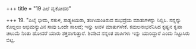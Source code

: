 +++
title = "19 ಎಲೆ ವೃಕೋದರ"

+++
19. "ಎಲೈ ಭೀಮ, ನಕುಳ, ಸಾತ್ಯಕಿಯರಾ, ತಂಗಿಯಂತಿರುವ ಸುಭದ್ರೆಯ ಮಾತುಗಳನ್ನು ನಿಲ್ಲಿಸಿ. ನನ್ನನ್ನು ಕೊಲ್ಲಲು ಅಭಿಮನ್ಯುವಿನ ಸಾವು ಒಂದೇ ಸಾಲದೆ; ಇನ್ನು ಅವಳ ಮಾತುಗಳೇಕೆ. ಕಮಲನಾಭನೆನಿಸಿದ ಕೃಷ್ಣನ ಕೃಪಾ ಚಿಲುಮೆ ನಿಂತು ಹೋದರೆ ಯಾರು ಶಕ್ತರಾಗುತ್ತಾರೆ. ಶಿವಶಿವ ನನ್ನಂತ ಪಾಪಿಗಳು ಇನ್ನು ಯಾರಿದ್ದಾರೆ ಎಂದು ನಿಟ್ಟುಸಿರು ಬಿಟ್ಟ.